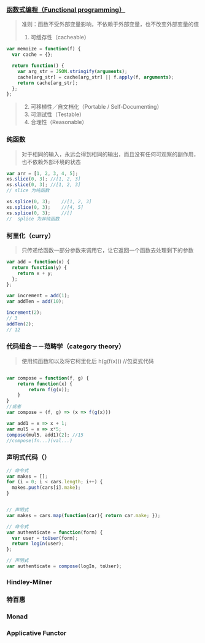 ### [函数式编程（Functional programming）](https://llh911001.gitbooks.io/mostly-adequate-guide-chinese/content/)
> 准则：函数不受外部变量影响，不依赖于外部变量，也不改变外部变量的值
> 1. 可缓存性（cacheable）

```javascript
var memoize = function(f) {
  var cache = {};

  return function() {
    var arg_str = JSON.stringify(arguments);
    cache[arg_str] = cache[arg_str] || f.apply(f, arguments);
    return cache[arg_str];
  };
};

```
> 2. 可移植性／自文档化（Portable / Self-Documenting）
> 3. 可测试性（Testable）
> 4. 合理性（Reasonable）

### 纯函数
> 对于相同的输入，永远会得到相同的输出，而且没有任何可观察的副作用，也不依赖外部环境的状态

```javascript
var arr = [1, 2, 3, 4, 5];
xs.slice(0, 3); //[1, 2, 3]
xs.slice(0, 3); //[1, 2, 3]
// slice 为纯函数

xs.splice(0, 3);    //[1, 2, 3]
xs.splice(0, 3);    //[4, 5]
xs.splice(0, 3);    //[]
//  splice 为非纯函数

```

### 柯里化（curry）
> 只传递给函数一部分参数来调用它，让它返回一个函数去处理剩下的参数

```javascript
var add = function(x) {
  return function(y) {
    return x + y;
  };
};

var increment = add(1);
var addTen = add(10);

increment(2);
// 3
addTen(2);
// 12
```

### 代码组合－－范畴学（category theory）
> 使用纯函数和以及将它柯里化后
> h(g(f(x)))  //包菜式代码

```javascript

var compose = function(f, g) {
    return function(x) {
        return f(g(x));
    }
}
//或者
var compose = (f, g) => (x => f(g(x)))

var add1 = x => x + 1;
var mul5 = x => x*5;
compose(mul5, add1)(2); //15
//compose(fn...)(val...)
```


### 声明式代码（）

```javascript
// 命令式
var makes = [];
for (i = 0; i < cars.length; i++) {
  makes.push(cars[i].make);
}


// 声明式
var makes = cars.map(function(car){ return car.make; });

```

```javascript
// 命令式
var authenticate = function(form) {
  var user = toUser(form);
  return logIn(user);
};

// 声明式
var authenticate = compose(logIn, toUser);

```

### Hindley-Milner


### 特百惠

### Monad

### Applicative Functor
